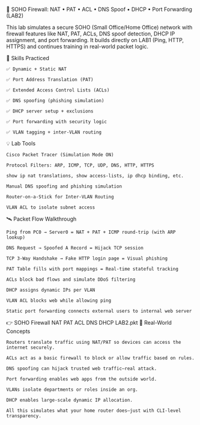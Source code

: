 📡 SOHO Firewall: NAT • PAT • ACL • DNS Spoof • DHCP • Port Forwarding (LAB2)

This lab simulates a secure SOHO (Small Office/Home Office) network with firewall features like NAT, PAT, ACLs, DNS spoof detection, DHCP IP assignment, and port forwarding. It builds directly on LAB1 (Ping, HTTP, HTTPS) and continues training in real-world packet logic.

🧪 Skills Practiced

    ✅ Dynamic + Static NAT

    ✅ Port Address Translation (PAT)

    ✅ Extended Access Control Lists (ACLs)

    ✅ DNS spoofing (phishing simulation)

    ✅ DHCP server setup + exclusions

    ✅ Port forwarding with security logic

    ✅ VLAN tagging + inter-VLAN routing

💡 Lab Tools

    Cisco Packet Tracer (Simulation Mode ON)

    Protocol Filters: ARP, ICMP, TCP, UDP, DNS, HTTP, HTTPS

    show ip nat translations, show access-lists, ip dhcp binding, etc.

    Manual DNS spoofing and phishing simulation

    Router-on-a-Stick for Inter-VLAN Routing

    VLAN ACL to isolate subnet access

🛰️ Packet Flow Walkthrough

    Ping from PC0 → Server0 = NAT + PAT + ICMP round-trip (with ARP lookup)

    DNS Request → Spoofed A Record = Hijack TCP session

    TCP 3-Way Handshake → Fake HTTP login page = Visual phishing

    PAT Table fills with port mappings = Real-time stateful tracking

    ACLs block bad flows and simulate DDoS filtering

    DHCP assigns dynamic IPs per VLAN

    VLAN ACL blocks web while allowing ping

    Static port forwarding connects external users to internal web server

👉 SOHO Firewall NAT PAT ACL DNS DHCP LAB2.pkt
🧠 Real-World Concepts

    Routers translate traffic using NAT/PAT so devices can access the internet securely.

    ACLs act as a basic firewall to block or allow traffic based on rules.

    DNS spoofing can hijack trusted web traffic—real attack.

    Port forwarding enables web apps from the outside world.

    VLANs isolate departments or roles inside an org.

    DHCP enables large-scale dynamic IP allocation.

    All this simulates what your home router does—just with CLI-level transparency.
